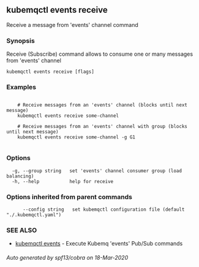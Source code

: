 ## kubemqctl events receive

Receive a message from 'events' channel command

### Synopsis

Receive (Subscribe) command allows to consume one or many messages from 'events' channel

```
kubemqctl events receive [flags]
```

### Examples

```

	# Receive messages from an 'events' channel (blocks until next message)
	kubemqctl events receive some-channel

	# Receive messages from an 'events' channel with group (blocks until next message)
	kubemqctl events receive some-channel -g G1


```

### Options

```
  -g, --group string   set 'events' channel consumer group (load balancing)
  -h, --help           help for receive
```

### Options inherited from parent commands

```
      --config string   set kubemqctl configuration file (default "./.kubemqctl.yaml")
```

### SEE ALSO

* [kubemqctl events](kubemqctl_events.md)	 - Execute Kubemq 'events' Pub/Sub commands

###### Auto generated by spf13/cobra on 18-Mar-2020
